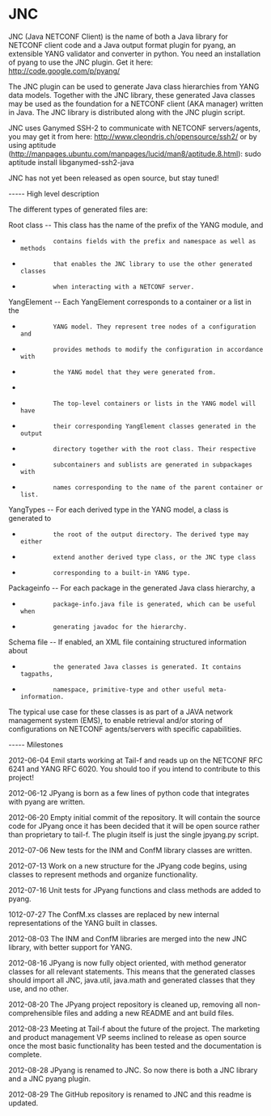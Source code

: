 JNC
===

JNC (Java NETCONF Client) is the name of both a Java library for NETCONF client
code and a Java output format plugin for pyang, an extensible YANG validator
and converter in python. You need an installation of pyang to use the JNC
plugin. Get it here: http://code.google.com/p/pyang/

The JNC plugin can be used to generate Java class hierarchies from YANG data
models. Together with the JNC library, these generated Java classes may be used
as the foundation for a NETCONF client (AKA manager) written in Java. The JNC
library is distributed along with the JNC plugin script.

JNC uses Ganymed SSH-2 to communicate with NETCONF servers/agents, you may get
it from here: http://www.cleondris.ch/opensource/ssh2/ or by using aptitude
(http://manpages.ubuntu.com/manpages/lucid/man8/aptitude.8.html):
sudo aptitude install libganymed-ssh2-java

JNC has not yet been released as open source, but stay tuned!


----- High level description

The different types of generated files are:

Root class  -- This class has the name of the prefix of the YANG module, and
-              contains fields with the prefix and namespace as well as methods
-              that enables the JNC library to use the other generated classes
-              when interacting with a NETCONF server.

YangElement -- Each YangElement corresponds to a container or a list in the
-              YANG model. They represent tree nodes of a configuration and
-              provides methods to modify the configuration in accordance with
-              the YANG model that they were generated from.
-
-              The top-level containers or lists in the YANG model will have
-              their corresponding YangElement classes generated in the output
-              directory together with the root class. Their respective
-              subcontainers and sublists are generated in subpackages with
-              names corresponding to the name of the parent container or list.

YangTypes   -- For each derived type in the YANG model, a class is generated to
-              the root of the output directory. The derived type may either
-              extend another derived type class, or the JNC type class
-              corresponding to a built-in YANG type.

Packageinfo -- For each package in the generated Java class hierarchy, a
-              package-info.java file is generated, which can be useful when
-              generating javadoc for the hierarchy.

Schema file -- If enabled, an XML file containing structured information about
-              the generated Java classes is generated. It contains tagpaths,
-              namespace, primitive-type and other useful meta-information.

The typical use case for these classes is as part of a JAVA network management
system (EMS), to enable retrieval and/or storing of configurations on NETCONF
agents/servers with specific capabilities.


----- Milestones

2012-06-04
Emil starts working at Tail-f and reads up on the NETCONF RFC 6241 and YANG RFC
6020. You should too if you intend to contribute to this project!

2012-06-12
JPyang is born as a few lines of python code that integrates with pyang are
written.

2012-06-20
Empty initial commit of the repository. It will contain the source code for
JPyang once it has been decided that it will be open source rather than
proprietary to tail-f. The plugin itself is just the single jpyang.py script.

2012-07-06
New tests for the INM and ConfM library classes are written.

2012-07-13
Work on a new structure for the JPyang code begins, using classes to represent
methods and organize functionality.

2012-07-16
Unit tests for JPyang functions and class methods are added to pyang.

1012-07-27
The ConfM.xs classes are replaced by new internal representations of the YANG
built in classes.

2012-08-03
The INM and ConfM libraries are merged into the new JNC library, with better
support for YANG.

2012-08-16
JPyang is now fully object oriented, with method generator classes for all
relevant statements. This means that the generated classes should import all
JNC, java.util, java.math and generated classes that they use, and no other.

2012-08-20
The JPyang project repository is cleaned up, removing all non-comprehensible
files and adding a new README and ant build files.

2012-08-23
Meeting at Tail-f about the future of the project. The marketing and product
management VP seems inclined to release as open source once the most basic
functionality has been tested and the documentation is complete.

2012-08-28
JPyang is renamed to JNC. So now there is both a JNC library and a JNC pyang
plugin.

2012-08-29
The GitHub repository is renamed to JNC and this readme is updated.